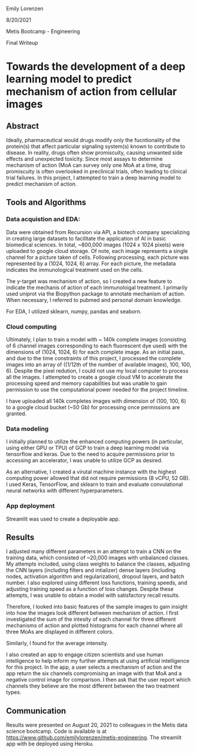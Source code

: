 Emily Lorenzen

8/20/2021

Metis Bootcamp - Engineering

Final Writeup

# Towards the development of a deep learning model to predict mechanism of action from cellular images 


## Abstract
Ideally, pharmaceutical would drugs modify only the fucntionality of the protein(s) that affect particular signaling system(s) known to contribute to disease. In reality, drugs often show promiscuity, causing unwanted side effects and unexpected toxicity. Since most assays to determine mechanism of action (MoA can survey only one MoA at a time, drug promiscuity is often overlooked in preclinical trials, often leading to clinical trial failures. In this project, I attempted to train a deep learning model to predict mechanism of action. 


## Tools and Algorithms

### Data acquistion and EDA:
Data were obtained from Recursion via API, a biotech company specializing in creating large datasets to facilitate the application of AI in basic biomedical sciences. In total, ~800,000 images (1024 x 1024 pixels) were uploaded to google cloud storage. Of note, each image represents a single channel for a picture taken of cells. Following processing, each picture was represented by a (1024, 1024, 6) array. For each picture, the metadata indicates the immunological treatment used on the cells. 

The y-target was mechanism of action, so I created a new feature to indicate the mechanis of action of each immunoloigal treatment. I primarily used uniprot via the Biopython package to annotate mechanism of action. When necessary, I referred to pubmed and personal domain knowledge.

For EDA, I utilized sklearn, numpy, pandas and seaborn. 

### Cloud computing

Ultimately, I plan to train a model with ~ 140k complete images (consisting of 6 channel images corresponding to each fluorescent dye used) with the dimensions of (1024, 1024, 6) for each complete image. As an initial pass, and due to the time constraints of this project, I processed the complete images into an array of ((1/12th of the number of available images), 100, 100, 6). Despite the pixel redution, I could not use my local computer to process all the images.  I attempted to create a google cloud VM to accelerate the processing speed and memory capabilities but was unable to gain permission to use the computational power needed for the project timeline. 

I have uploaded all 140k completes images with dimension of (100, 100, 6) to a google cloud bucket (~50 Gb) for processing once permissions are granted. 

### Data modeling 

I initially planned to utilize the enhanced computing powers (in particular, using either GPU or TPU) of GCP to train a deep learning model via tensorflow and keras. Due to the need to acquire permissions prior to accessing an accelerator, I was unable to utilize GCP as desired. 

As an alternative, I created a virutal machine instance with the highest computing power allowed that did not require permissions (8 vCPU, 52 GB). I used Keras, TensorFlow, and sklearn to train and evaluate convulational neural networks with different hyperparameters.

### App deployment

Streamlit was used to create a deployable app. 

## Results

I adjusted many different parameters in an attempt to train a CNN on the training data, which consisted of ~20,000 images with unbalanced classes. My attempts included, using class weights to balance the classes, adjusting the CNN layers (including filters and intializer) dense layers (including nodes, activation algorithm and regularization), dropout layers, and batch number. I also explored using different loss functions, training speeds, and adjusting training speed as a function of loss changes. Despite these attempts, I was unable to obtain a model with satisfactory recall results.  

Therefore, I looked into basic features of the sample images to gain insight into how the images look different between mechanism of action. I first investigated the sum of the intesity of each channel for three different mechanisms of action and plotted histograms for each channel where all three MoAs are displayed in different colors. 

Similarly, I found for the average intensity.


I also created an app to engage citizen scientists and use human intelligence to help inform my further attempts at using artificial intelligence for this project. In the app, a user selects a mechanism of action and the app return the six channels compromising an image with that MoA and a negative control image for comparison. I then ask that the user report which channels they believe are the most different between the two treatment types. 

## Communication

Results were presented on August 20, 2021 to colleagues in the Metis data science bootcamp. Code is available is at https://www.github.com/emilylorenzen/metis-engineering. The streamlit app with be deployed using Heroku. 


